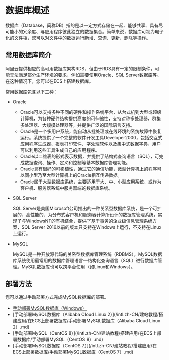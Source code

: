 # 数据库概述

数据库（Database，简称DB）指的是以一定方式存储在一起、能够共享、具有尽可能小的冗余度、与应用程序彼此独立的数据集合。简单来说，数据库可视为电子化的文件柜，您可以对文件中的数据运行新增、查询、更新、删除等操作。

## 常用数据库简介

阿里云提供相应的高可用数据库架构RDS，但由于RDS具有一定的限制条件，可能无法满足部分生产环境的要求，例如需要使用Oracle、SQL Server数据库等。在这种情况下，您可以在ECS上搭建数据库。

常用数据库包含以下三种：

-   Oracle
    -   Oracle可以支持多种不同的硬件和操作系统平台，从台式机到大型或超级计算机，为各种硬件结构提供高度的可伸缩性，支持对称多处理器、群集多处理器、大规模处理器等，并提供广泛的国际语言支持。
    -   Oracle是一个多用户系统，能自动从批处理或在线环境的系统故障中恢复运行。系统提供了一个完整的软件开发工具Developer2000，包括交互式应用程序生成器、报表打印软件、字处理软件以及集中式数据字典，用户可以利用这些工具生成自己的应用程序。
    -   Oracle以二维表的形式表示数据，并提供了结构式查询语言（SQL），可完成数据查询、操作、定义和控制等基本数据库管理功能。
    -   Oracle具有很好的可移植性，通过它的通信功能，微型计算机上的程序可以同小型乃至大型计算机上的Oracle相互传递数据。
    -   Oracle属于大型数据库系统，主要适用于大、中、小型应用系统，或作为客户机、服务器系统中服务器端的数据库系统。
-   SQL Server

    SQL Server是美国Microsoft公司推出的一种关系型数据库系统，是一个可扩展的、高性能的、为分布式客户机和服务器计算所设计的数据库管理系统，实现了与WindowsNT的有机结合，提供了基于事务的企业级信息管理系统方案，SQL Server 2016以前的版本只支持在Windows上运行，不支持在Linux上运行。

-   MySQL

    MySQL是一种开放源代码的关系型数据库管理系统（RDBMS），MySQL数据库系统使用最常用的数据库管理语言—结构化查询语言（SQL）进行数据库管理。MySQL数据库也可以跨平台使用（如Linux和Windows）。


## 部署方法

您可以通过手动部署方式完成MySQL数据库的部署。

-   [手动部署MySQL数据库（Windows）](/intl.zh-CN/建站教程/搭建应用/在ECS上部署数据库/手动部署MySQL数据库（Windows）.md)
-   [手动部署MySQL数据库（Alibaba Cloud Linux 2）](/intl.zh-CN/建站教程/搭建应用/在ECS上部署数据库/手动部署MySQL数据库（Alibaba Cloud Linux 2）.md)
-   [手动部署MySQL（CentOS 8）](/intl.zh-CN/建站教程/搭建应用/在ECS上部署数据库/手动部署MySQL（CentOS 8）.md)
-   [手动部署MySQL数据库（CentOS 7）](/intl.zh-CN/建站教程/搭建应用/在ECS上部署数据库/手动部署MySQL数据库（CentOS 7）.md)

